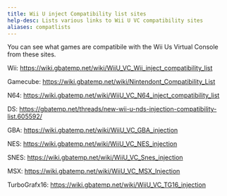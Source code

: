 ```yaml
---
title: Wii U inject Compatibility list sites
help-desc: Lists various links to Wii U VC compatibility sites
aliases: compatlists
---
```


You can see what games are compatibile with the Wii Us Virtual Console from these sites.

Wii:
https://wiki.gbatemp.net/wiki/WiiU_VC_Wii_inject_compatibility_list

Gamecube:
https://wiki.gbatemp.net/wiki/Nintendont_Compatibility_List

N64:
https://wiki.gbatemp.net/wiki/WiiU_VC_N64_inject_compatibility_list

DS:
https://gbatemp.net/threads/new-wii-u-nds-injection-compatibility-list.605592/

GBA:
https://wiki.gbatemp.net/wiki/WiiU_VC_GBA_injection

NES:
https://wiki.gbatemp.net/wiki/WiiU_VC_NES_injection

SNES:
https://wiki.gbatemp.net/wiki/WiiU_VC_Snes_injection

MSX:
https://wiki.gbatemp.net/wiki/WiiU_VC_MSX_Injection

TurboGrafx16:
https://wiki.gbatemp.net/wiki/WiiU_VC_TG16_injection
